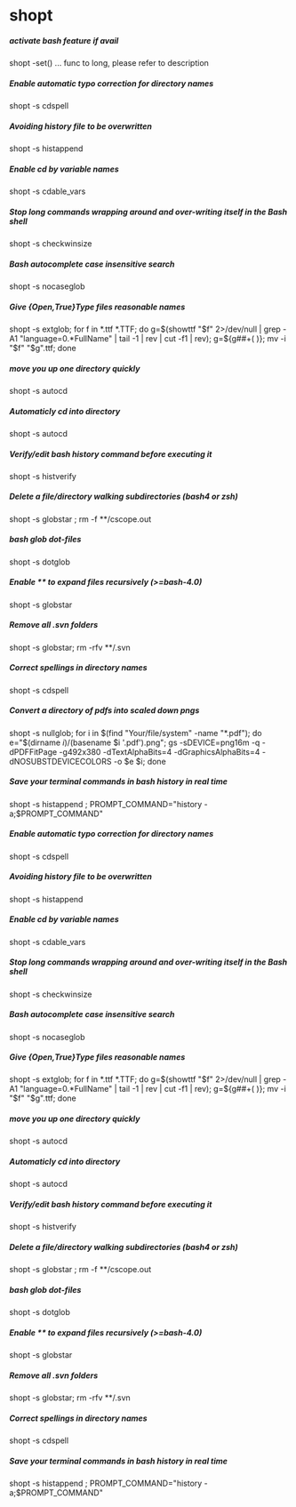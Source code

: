 # shopt

##### activate bash feature if avail

   shopt -set()  ... func to long, please refer to description

##### Enable automatic typo correction for directory names

   shopt  -s cdspell

##### Avoiding history file to be overwritten

   shopt  -s histappend

##### Enable cd by variable names

   shopt  -s cdable_vars

##### Stop long commands wrapping around and over-writing itself in the Bash shell

   shopt  -s checkwinsize

##### Bash autocomplete case insensitive search

   shopt  -s nocaseglob

##### Give {Open,True}Type files reasonable names

   shopt  -s extglob; for f in *.ttf *.TTF; do g=$(showttf "$f" 2>/dev/null | grep -A1 "language=0.*FullName" | tail -1 | rev | cut -f1 | rev); g=${g##+( )}; mv -i "$f" "$g".ttf; done

##### move you up one directory quickly

   shopt  -s autocd

##### Automaticly cd into directory

   shopt  -s autocd

##### Verify/edit bash history command before executing it

   shopt  -s histverify

##### Delete a file/directory walking subdirectories (bash4 or zsh)

   shopt  -s globstar ; rm -f **/cscope.out

##### bash glob dot-files

   shopt  -s dotglob

##### Enable ** to expand files recursively (>=bash-4.0)

   shopt  -s globstar

##### Remove all .svn folders

   shopt  -s globstar; rm -rfv **/.svn

##### Correct spellings in directory names

   shopt  -s cdspell

##### Convert a directory of pdfs into scaled down pngs

   shopt  -s nullglob; for i in $(find "Your/file/system" -name "*.pdf"); do e="$(dirname $i)/$(basename $i '.pdf').png"; gs -sDEVICE=png16m -q -dPDFFitPage -g492x380 -dTextAlphaBits=4 -dGraphicsAlphaBits=4 -dNOSUBSTDEVICECOLORS -o $e $i; done

##### Save your terminal commands in bash history in real time

   shopt  -s histappend ; PROMPT_COMMAND="history -a;$PROMPT_COMMAND"

##### Enable automatic typo correction for directory names

   shopt  -s cdspell

##### Avoiding history file to be overwritten

   shopt  -s histappend

##### Enable cd by variable names

   shopt  -s cdable_vars

##### Stop long commands wrapping around and over-writing itself in the Bash shell

   shopt  -s checkwinsize

##### Bash autocomplete case insensitive search

   shopt  -s nocaseglob

##### Give {Open,True}Type files reasonable names

   shopt  -s extglob; for f in *.ttf *.TTF; do g=$(showttf "$f" 2>/dev/null | grep -A1 "language=0.*FullName" | tail -1 | rev | cut -f1 | rev); g=${g##+( )}; mv -i "$f" "$g".ttf; done

##### move you up one directory quickly

   shopt  -s autocd

##### Automaticly cd into directory

   shopt  -s autocd

##### Verify/edit bash history command before executing it

   shopt  -s histverify

##### Delete a file/directory walking subdirectories (bash4 or zsh)

   shopt  -s globstar ; rm -f **/cscope.out

##### bash glob dot-files

   shopt  -s dotglob

##### Enable ** to expand files recursively (>=bash-4.0)

   shopt  -s globstar

##### Remove all .svn folders

   shopt  -s globstar; rm -rfv **/.svn

##### Correct spellings in directory names

   shopt  -s cdspell

##### Save your terminal commands in bash history in real time

   shopt  -s histappend ; PROMPT_COMMAND="history -a;$PROMPT_COMMAND"
